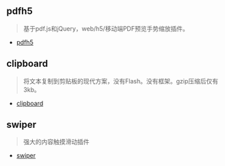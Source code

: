 ## pdfh5

> 基于pdf.js和jQuery，web/h5/移动端PDF预览手势缩放插件。

- [pdfh5](https://github.com/gjTool/pdfh5)
  
## clipboard

> 将文本复制到剪贴板的现代方案，没有Flash。没有框架。gzip压缩后仅有3kb。

- [clipboard](https://clipboardjs.com)

## swiper

> 强大的内容触摸滑动插件

- [swiper](https://www.swiper.com.cn)
